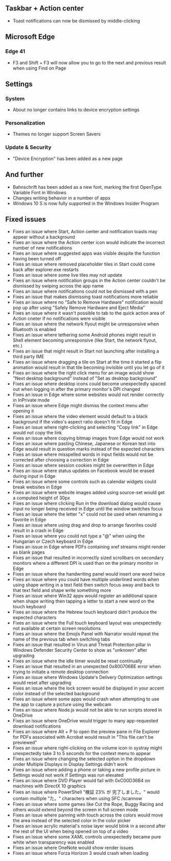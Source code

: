 ## Taskbar + Action center
- Toast notifications can now be dismissed by middle-clicking

## Microsoft Edge
### Edge 41
- F3 and Shift + F3 will now allow you to go to the next and previous result when using Find on Page

## Settings
### System
- About no longer contains links to device encryption settings

### Personalization
- Themes no longer support Screen Savers

### Update & Security
- "Device Encryption" has been added as a new page

## And further
- Bahnschrift has been added as a new font, marking the first OpenType Variable Font in Windows
- Changes writing behavior in a number of apps
- Windows 10 S is now fully supported in the Windows Insider Program

## Fixed issues
- Fixes an issue where Start, Action center and notification toasts may appear without a background
- Fixes an issue where the Action center icon would indicate the incorrect number of new notifications
- Fixes an issue where suggested apps was visible despite the function having been turned off
- Fixes an issue where removed placeholder tiles in Start could come back after explorer.exe restarts
- Fixes an issue where some live tiles may not update
- Fixes an issue where notification groups in the Action center couldn't be dismissed by swiping across the app name
- Fixes an issue where notifications could not be dismissed with a pen
- Fixes an issue that makes dismissing toast notifications more reliable
- Fixes an issue where no "Safe to Remove Hardware" notification would pop up after using "Safely Remove Hardware and Eject Media"
- Fixes an issue where it wasn't possible to tab to the quick action area of Action cneter if no notifications were visible
- Fixes an issue where the network flyout might be unresponsive when Bluetooth is enabled
- Fixes an issue where tethering some Android phones might result in Shell element becoming unresponsive (like Start, the network flyout, etc.)
- Fixes an issue that might result in Start not launching after installing a third party IME
- Fixes an issue where dragging a tile on Start at the time it started a flip animation would result in that tile becoming invisible until you let go of it
- Fixes an issue where the right click menu for an image would show "Next desktop background" instead of "Set as desktop background"
- Fixes an issue where desktop icons could become unexpectedly spaced out when logging in after the primary monitor's DPI changed
- Fixes an issue in Edge where some websites would not render correctly in InPrivate mode
- Fixes an issue where Edge might dismiss the context menu after opening it
- Fixes an issue where the video element would default to a black background if the video's aspect ratio doesn't fit in Edge
- Fixes an issue where right-clicking and selecting "Copy link" in Edge would not copy the link
- Fixes an issue where copying bitmap images from Edge would not work
- Fixes an issue where pasting Chinese, Japanese or Korean text into Edge would result in question marks instead of the expected characters
- Fixes an issue where misspelled words in input fields would not be corrected after choosing a correction in Edge
- Fixes an issue where session cookies might be overwritten in Edge
- Fixes an issue where status updates on Facebook would be erased during input in Edge
- Fixes an issue where some controls such as calendar widgets could break websites in Edge
- Fixes an issue where website images added using source-set would get a computed height of 30px
- Fixes an issue where clicking Run in the download dialog would cause input no longer being received in Edge until the window switches focus
- Fixes an issue where the letter "x" could not be used when renaming a favorite in Edge
- Fixes an issue where using drag and drop to arrange favorites could result in a crash in Edge
- Fixes an issue where you could not type a "@" when using the Hungarian or Czech keyboard in Edge
- Fixes an issue in Edge where PDFs containing xref streams might render as blank pages
- Fixes an issue that resulted in incorrectly sized scrollbars on secondary monitors where a different DPI is used than on the primary monitor in Edge
- Fixes an issue where the handwriting panel would insert one word twice
- Fixes an issue where you could have multiple underlined words when using shape writing in a text field then switch focus away and back to that text field and shape write something more
- Fixes an issue where Win32 apps would register an additional space when shape writing then tapping a letter to start a new word on the touch keyboard
- Fixes an issue where the Hebrew touch keyboard didn't produce the expected characters
- Fixes an issue where the Full touch keyboard layout was unexpectedly not available at certain screen resolutions
- Fixes an issue where the Emojis Panel with Narrator would repeat the name of the previous tab when switching tabs
- Fixes an issue that resulted in Virus and Threat Protection pillar in Windows Defender Security Center to show as "unknown" after upgrading
- Fixes an issue where the idle timer would be reset continually
- Fixes an issue that resulted in an unexpected 0x800706BE error when trying to initiate a remote desktop connection
- Fixes an issue where Windows Update's Delivery Optimization settings would reset after upgrading
- Fixes an issue where the lock screen would be displayed in your accent color instead of the selected background
- Fixes an issue where some apps would crash when attempting to use the app to capture a picture using the webcam
- Fixes an issue where Node.js would not be able to run scripts stored in OneDrive
- Fixes an issue where OneDrive would trigger to many app-requested download notifications
- Fixes an issue where Alt + P to open the preview pane in File Explorer for PDFs associated with Acrobat would result in "This file can’t be previewed"
- Fixes an issue where right-clicking on the volume icon in systray might unexpectedly take 3 to 5 seconds for the context menu to appear
- Fixes an issue where changing the selected option in the dropdown under Multiple Displays in Display Settings didn't work
- Fixes an issue where adding a phone or taking a new profile picture in Settings would not work if Settings was run elevated
- Fixes an issue where DVD Player would fail with 0xC00D36B4 on machines with DirectX 10 graphics
- Fixes an issue where PowerShell "検証 23% が 完了しました。" would contain multiple "た。" characters when using SFC /scannow
- Fixes an issue where some games like Cut the Rope, Buggy Racing and others would extend beyond the screen in full screen mode
- Fixes an issue where panning with touch across the colors would move the area instead of the selected color in the color picker
- Fixes an issue acrylic material's noise layer would blink in a second after the rest of the UI when being opened on top of a video
- Fixes an issue where some XAML controls unexpectedly became pure white when transparency was enabled
- Fixes an issue where OneNote would show render issues
- Fixes an issue where Forza Horizon 3 would crash when loading